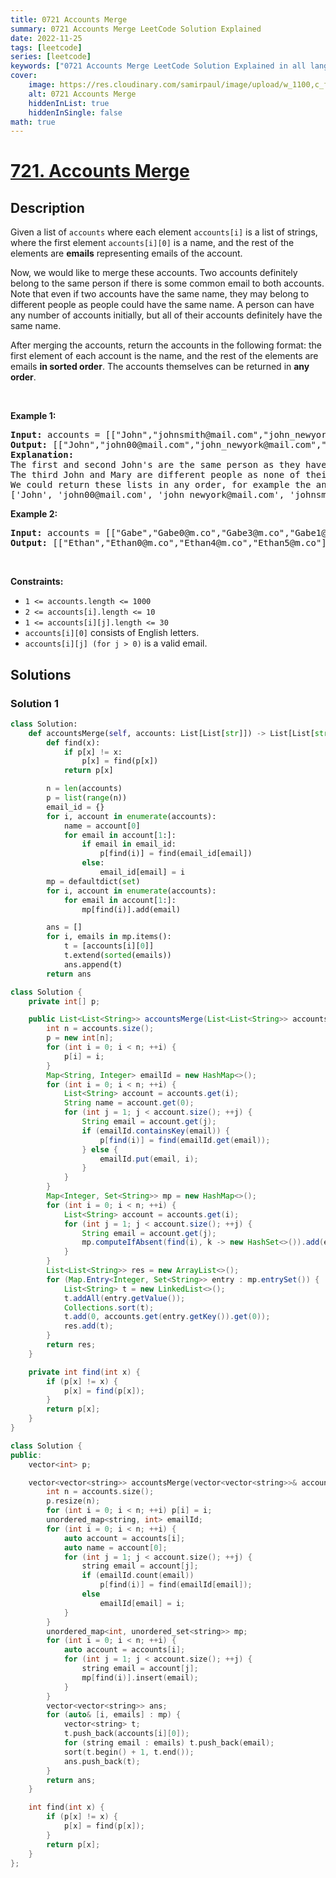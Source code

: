 ```yaml
---
title: 0721 Accounts Merge
summary: 0721 Accounts Merge LeetCode Solution Explained
date: 2022-11-25
tags: [leetcode]
series: [leetcode]
keywords: ["0721 Accounts Merge LeetCode Solution Explained in all languages", "0721 Accounts Merge", "LeetCode", "leetcode solution in Python3 C++ Java Go PHP Ruby Swift TypeScript Rust C# JavaScript C", "GeeksforGeeks", "InterviewBit", "Coding Ninjas", "HackerRank", "HackerEarth", "CodeChef", "TopCoder", "AlgoExpert", "freeCodeCamp", "Codeforces", "GitHub", "AtCoder", "Samir Paul"]
cover:
    image: https://res.cloudinary.com/samirpaul/image/upload/w_1100,c_fit,co_rgb:FFFFFF,l_text:Arial_75_bold:0721 Accounts Merge - Solution Explained/problem-solving.webp
    alt: 0721 Accounts Merge
    hiddenInList: true
    hiddenInSingle: false
math: true
---
```



# [721. Accounts Merge](https://leetcode.com/problems/accounts-merge)


## Description

<p>Given a list of <code>accounts</code> where each element <code>accounts[i]</code> is a list of strings, where the first element <code>accounts[i][0]</code> is a name, and the rest of the elements are <strong>emails</strong> representing emails of the account.</p>

<p>Now, we would like to merge these accounts. Two accounts definitely belong to the same person if there is some common email to both accounts. Note that even if two accounts have the same name, they may belong to different people as people could have the same name. A person can have any number of accounts initially, but all of their accounts definitely have the same name.</p>

<p>After merging the accounts, return the accounts in the following format: the first element of each account is the name, and the rest of the elements are emails <strong>in sorted order</strong>. The accounts themselves can be returned in <strong>any order</strong>.</p>

<p>&nbsp;</p>
<p><strong class="example">Example 1:</strong></p>

<pre>
<strong>Input:</strong> accounts = [[&quot;John&quot;,&quot;johnsmith@mail.com&quot;,&quot;john_newyork@mail.com&quot;],[&quot;John&quot;,&quot;johnsmith@mail.com&quot;,&quot;john00@mail.com&quot;],[&quot;Mary&quot;,&quot;mary@mail.com&quot;],[&quot;John&quot;,&quot;johnnybravo@mail.com&quot;]]
<strong>Output:</strong> [[&quot;John&quot;,&quot;john00@mail.com&quot;,&quot;john_newyork@mail.com&quot;,&quot;johnsmith@mail.com&quot;],[&quot;Mary&quot;,&quot;mary@mail.com&quot;],[&quot;John&quot;,&quot;johnnybravo@mail.com&quot;]]
<strong>Explanation:</strong>
The first and second John&#39;s are the same person as they have the common email &quot;johnsmith@mail.com&quot;.
The third John and Mary are different people as none of their email addresses are used by other accounts.
We could return these lists in any order, for example the answer [[&#39;Mary&#39;, &#39;mary@mail.com&#39;], [&#39;John&#39;, &#39;johnnybravo@mail.com&#39;], 
[&#39;John&#39;, &#39;john00@mail.com&#39;, &#39;john_newyork@mail.com&#39;, &#39;johnsmith@mail.com&#39;]] would still be accepted.
</pre>

<p><strong class="example">Example 2:</strong></p>

<pre>
<strong>Input:</strong> accounts = [[&quot;Gabe&quot;,&quot;Gabe0@m.co&quot;,&quot;Gabe3@m.co&quot;,&quot;Gabe1@m.co&quot;],[&quot;Kevin&quot;,&quot;Kevin3@m.co&quot;,&quot;Kevin5@m.co&quot;,&quot;Kevin0@m.co&quot;],[&quot;Ethan&quot;,&quot;Ethan5@m.co&quot;,&quot;Ethan4@m.co&quot;,&quot;Ethan0@m.co&quot;],[&quot;Hanzo&quot;,&quot;Hanzo3@m.co&quot;,&quot;Hanzo1@m.co&quot;,&quot;Hanzo0@m.co&quot;],[&quot;Fern&quot;,&quot;Fern5@m.co&quot;,&quot;Fern1@m.co&quot;,&quot;Fern0@m.co&quot;]]
<strong>Output:</strong> [[&quot;Ethan&quot;,&quot;Ethan0@m.co&quot;,&quot;Ethan4@m.co&quot;,&quot;Ethan5@m.co&quot;],[&quot;Gabe&quot;,&quot;Gabe0@m.co&quot;,&quot;Gabe1@m.co&quot;,&quot;Gabe3@m.co&quot;],[&quot;Hanzo&quot;,&quot;Hanzo0@m.co&quot;,&quot;Hanzo1@m.co&quot;,&quot;Hanzo3@m.co&quot;],[&quot;Kevin&quot;,&quot;Kevin0@m.co&quot;,&quot;Kevin3@m.co&quot;,&quot;Kevin5@m.co&quot;],[&quot;Fern&quot;,&quot;Fern0@m.co&quot;,&quot;Fern1@m.co&quot;,&quot;Fern5@m.co&quot;]]
</pre>

<p>&nbsp;</p>
<p><strong>Constraints:</strong></p>

<ul>
	<li><code>1 &lt;= accounts.length &lt;= 1000</code></li>
	<li><code>2 &lt;= accounts[i].length &lt;= 10</code></li>
	<li><code>1 &lt;= accounts[i][j].length &lt;= 30</code></li>
	<li><code>accounts[i][0]</code> consists of English letters.</li>
	<li><code>accounts[i][j] (for j &gt; 0)</code> is a valid email.</li>
</ul>

## Solutions

### Solution 1

<!-- tabs:start -->

```python
class Solution:
    def accountsMerge(self, accounts: List[List[str]]) -> List[List[str]]:
        def find(x):
            if p[x] != x:
                p[x] = find(p[x])
            return p[x]

        n = len(accounts)
        p = list(range(n))
        email_id = {}
        for i, account in enumerate(accounts):
            name = account[0]
            for email in account[1:]:
                if email in email_id:
                    p[find(i)] = find(email_id[email])
                else:
                    email_id[email] = i
        mp = defaultdict(set)
        for i, account in enumerate(accounts):
            for email in account[1:]:
                mp[find(i)].add(email)

        ans = []
        for i, emails in mp.items():
            t = [accounts[i][0]]
            t.extend(sorted(emails))
            ans.append(t)
        return ans
```

```java
class Solution {
    private int[] p;

    public List<List<String>> accountsMerge(List<List<String>> accounts) {
        int n = accounts.size();
        p = new int[n];
        for (int i = 0; i < n; ++i) {
            p[i] = i;
        }
        Map<String, Integer> emailId = new HashMap<>();
        for (int i = 0; i < n; ++i) {
            List<String> account = accounts.get(i);
            String name = account.get(0);
            for (int j = 1; j < account.size(); ++j) {
                String email = account.get(j);
                if (emailId.containsKey(email)) {
                    p[find(i)] = find(emailId.get(email));
                } else {
                    emailId.put(email, i);
                }
            }
        }
        Map<Integer, Set<String>> mp = new HashMap<>();
        for (int i = 0; i < n; ++i) {
            List<String> account = accounts.get(i);
            for (int j = 1; j < account.size(); ++j) {
                String email = account.get(j);
                mp.computeIfAbsent(find(i), k -> new HashSet<>()).add(email);
            }
        }
        List<List<String>> res = new ArrayList<>();
        for (Map.Entry<Integer, Set<String>> entry : mp.entrySet()) {
            List<String> t = new LinkedList<>();
            t.addAll(entry.getValue());
            Collections.sort(t);
            t.add(0, accounts.get(entry.getKey()).get(0));
            res.add(t);
        }
        return res;
    }

    private int find(int x) {
        if (p[x] != x) {
            p[x] = find(p[x]);
        }
        return p[x];
    }
}
```

```cpp
class Solution {
public:
    vector<int> p;

    vector<vector<string>> accountsMerge(vector<vector<string>>& accounts) {
        int n = accounts.size();
        p.resize(n);
        for (int i = 0; i < n; ++i) p[i] = i;
        unordered_map<string, int> emailId;
        for (int i = 0; i < n; ++i) {
            auto account = accounts[i];
            auto name = account[0];
            for (int j = 1; j < account.size(); ++j) {
                string email = account[j];
                if (emailId.count(email))
                    p[find(i)] = find(emailId[email]);
                else
                    emailId[email] = i;
            }
        }
        unordered_map<int, unordered_set<string>> mp;
        for (int i = 0; i < n; ++i) {
            auto account = accounts[i];
            for (int j = 1; j < account.size(); ++j) {
                string email = account[j];
                mp[find(i)].insert(email);
            }
        }
        vector<vector<string>> ans;
        for (auto& [i, emails] : mp) {
            vector<string> t;
            t.push_back(accounts[i][0]);
            for (string email : emails) t.push_back(email);
            sort(t.begin() + 1, t.end());
            ans.push_back(t);
        }
        return ans;
    }

    int find(int x) {
        if (p[x] != x) {
            p[x] = find(p[x]);
        }
        return p[x];
    }
};
```

<!-- tabs:end -->

<!-- end -->
